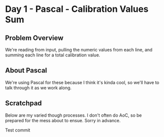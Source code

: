 # Day 1 - Pascal - Calibration Values Sum

## Problem Overview
We're reading from input, pulling the numeric values from each line, and summing each line for a total calibration value.

## About Pascal
We're using Pascal for these because I think it's kinda cool, so we'll have to talk through it as we work along.

## Scratchpad
Below are my varied though processes. I don't often do AoC, so be prepared for the mess about to ensue. Sorry in advance.

Test commit
